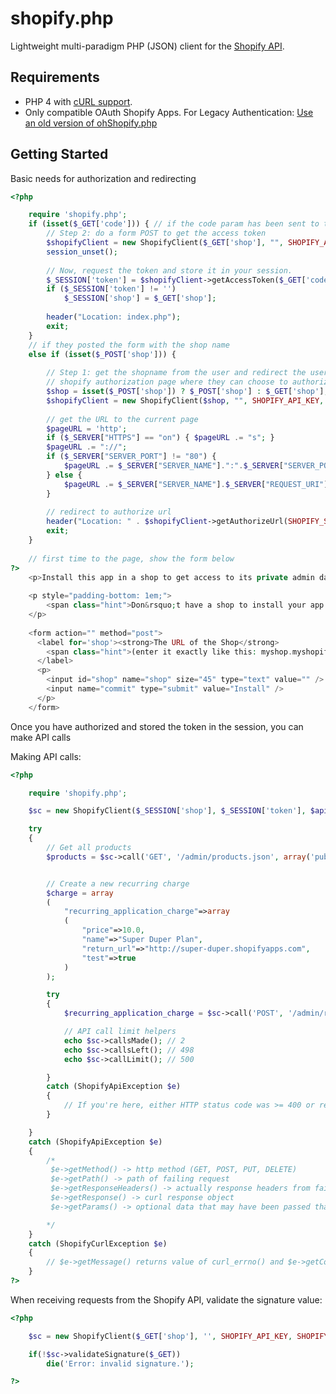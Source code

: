 # shopify.php

Lightweight multi-paradigm PHP (JSON) client for the [Shopify API](http://api.shopify.com/).


## Requirements

* PHP 4 with [cURL support](http://php.net/manual/en/book.curl.php).
* Only compatible OAuth Shopify Apps.  For Legacy Authentication: [Use an old version of ohShopify.php](https://github.com/cmcdonaldca/ohShopify.php/blob/7ee7a344ca83518a0560ba585d4f8deab65bf5cd/shopify.php)


## Getting Started

Basic needs for authorization and redirecting

```php
<?php

	require 'shopify.php';
	if (isset($_GET['code'])) { // if the code param has been sent to this page... we are in Step 2
		// Step 2: do a form POST to get the access token
		$shopifyClient = new ShopifyClient($_GET['shop'], "", SHOPIFY_API_KEY, SHOPIFY_SECRET);
		session_unset();
		
		// Now, request the token and store it in your session.
		$_SESSION['token'] = $shopifyClient->getAccessToken($_GET['code']);
		if ($_SESSION['token'] != '')
			$_SESSION['shop'] = $_GET['shop'];
	
		header("Location: index.php");
		exit;		
	}
	// if they posted the form with the shop name
	else if (isset($_POST['shop'])) {
	
		// Step 1: get the shopname from the user and redirect the user to the
		// shopify authorization page where they can choose to authorize this app
		$shop = isset($_POST['shop']) ? $_POST['shop'] : $_GET['shop'];
		$shopifyClient = new ShopifyClient($shop, "", SHOPIFY_API_KEY, SHOPIFY_SECRET);
	
		// get the URL to the current page
		$pageURL = 'http';
		if ($_SERVER["HTTPS"] == "on") { $pageURL .= "s"; }
		$pageURL .= "://";
		if ($_SERVER["SERVER_PORT"] != "80") {
			$pageURL .= $_SERVER["SERVER_NAME"].":".$_SERVER["SERVER_PORT"].$_SERVER["REQUEST_URI"];
		} else {
			$pageURL .= $_SERVER["SERVER_NAME"].$_SERVER["REQUEST_URI"];
		}
	
		// redirect to authorize url
		header("Location: " . $shopifyClient->getAuthorizeUrl(SHOPIFY_SCOPE, $pageURL));
		exit;
	}
	
	// first time to the page, show the form below
?>
	<p>Install this app in a shop to get access to its private admin data.</p> 
 
	<p style="padding-bottom: 1em;">
		<span class="hint">Don&rsquo;t have a shop to install your app in handy? <a href="https://app.shopify.com/services/partners/api_clients/test_shops">Create a test shop.</a></span>
	</p> 
	 
	<form action="" method="post">
	  <label for='shop'><strong>The URL of the Shop</strong> 
	    <span class="hint">(enter it exactly like this: myshop.myshopify.com)</span> 
	  </label> 
	  <p> 
	    <input id="shop" name="shop" size="45" type="text" value="" /> 
	    <input name="commit" type="submit" value="Install" /> 
	  </p> 
	</form>

```

Once you have authorized and stored the token in the session, you can make API calls

Making API calls:

```php
<?php

	require 'shopify.php';

	$sc = new ShopifyClient($_SESSION['shop'], $_SESSION['token'], $api_key, $secret);

	try
	{
		// Get all products
		$products = $sc->call('GET', '/admin/products.json', array('published_status'=>'published'));


		// Create a new recurring charge
		$charge = array
		(
			"recurring_application_charge"=>array
			(
				"price"=>10.0,
				"name"=>"Super Duper Plan",
				"return_url"=>"http://super-duper.shopifyapps.com",
				"test"=>true
			)
		);

		try
		{
			$recurring_application_charge = $sc->call('POST', '/admin/recurring_application_charges.json', $charge);

			// API call limit helpers
			echo $sc->callsMade(); // 2
			echo $sc->callsLeft(); // 498
			echo $sc->callLimit(); // 500

		}
		catch (ShopifyApiException $e)
		{
			// If you're here, either HTTP status code was >= 400 or response contained the key 'errors'
		}

	}
	catch (ShopifyApiException $e)
	{
		/* 
		 $e->getMethod() -> http method (GET, POST, PUT, DELETE)
		 $e->getPath() -> path of failing request
		 $e->getResponseHeaders() -> actually response headers from failing request
		 $e->getResponse() -> curl response object
		 $e->getParams() -> optional data that may have been passed that caused the failure

		*/
	}
	catch (ShopifyCurlException $e)
	{
		// $e->getMessage() returns value of curl_errno() and $e->getCode() returns value of curl_ error()
	}
?>
```

When receiving requests from the Shopify API, validate the signature value:

```php
<?php

    $sc = new ShopifyClient($_GET['shop'], '', SHOPIFY_API_KEY, SHOPIFY_SECRET);

    if(!$sc->validateSignature($_GET))
        die('Error: invalid signature.');

?>
```
